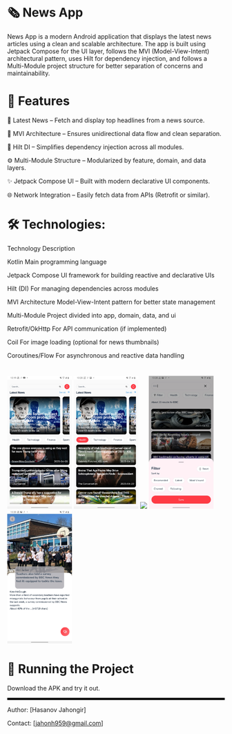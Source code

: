 # 🗞️ News App
News App is a modern Android application that displays the latest news articles using a clean and scalable architecture. The app is built using Jetpack Compose for the UI layer, follows the MVI (Model-View-Intent) architectural pattern, uses Hilt for dependency injection, and follows a Multi-Module project structure for better separation of concerns and maintainability.

# 📌 Features
📰 Latest News – Fetch and display top headlines from a news source.

🧭 MVI Architecture – Ensures unidirectional data flow and clean separation.

💉 Hilt DI – Simplifies dependency injection across all modules.

⚙️ Multi-Module Structure – Modularized by feature, domain, and data layers.

✨ Jetpack Compose UI – Built with modern declarative UI components.

🌐 Network Integration – Easily fetch data from APIs (Retrofit or similar).

# 🛠 Technologies:

Technology	Description

Kotlin	Main programming language

Jetpack Compose	UI framework for building reactive and declarative UIs

Hilt (DI)	For managing dependencies across modules

MVI Architecture	Model-View-Intent pattern for better state management

Multi-Module	Project divided into app, domain, data, and ui

Retrofit/OkHttp	For API communication (if implemented)

Coil	For image loading (optional for news thumbnails)

Coroutines/Flow	For asynchronous and reactive data handling

#
<p float="left">
  <img src="images/Screenshot_20250421-132000_News.jpg" width="150"/>
  <img src="images/Screenshot_20250421-132021_News.jpg" width="150"/>
  <img src="imagesScreenshot_20250421-132036_News.jpg" width="150"/>
  <img src="images/Screenshot_20250421-132044_News.jpg" width="150"/>
  <img src="images/Screenshot_20250421-132010_News.jpg" width="150"/>
</p>

# 🚀 Running the Project
Download the APK and try it out.

<hr style="border: 2px solid black;">

Author: [Hasanov Jahongir]

Contact: [jahonh959@gmail.com]
